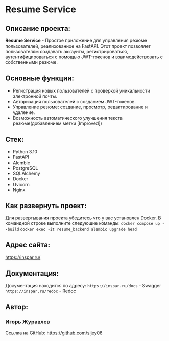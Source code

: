 # Resume Service
## Описание проекта:
**Resume Service** - Простое приложение для управления резюме пользователей, реализованное на FastAPI. Этот проект позволяет пользователям создавать аккаунты, регистрироваться, аутентифицироваться с помощью JWT-токенов и взаимодействовать с собственными резюме.
## Основные функции:
- Регистрация новых пользователей с проверкой уникальности электронной почты.
- Авторизация пользователей с созданием JWT-токенов.
- Управление резюме: создание, просмотр, редактирование и удаление.
- Возможность автоматического улучшения текста резюме(добавлением метки [Improved])
## Стек:
- Python 3.10
- FastAPI
- Alembic
- PostgreSQL
- SQLAlchemy
- Docker
- Uvicorn
- Nginx
## Как развернуть проект:
Для развертывания проекта убедитесь что у вас установлен Docker.
В командной строке выполните следующие команды:
```docker compose up --build```
```docker exec -it resume_backend alembic upgrade head```
## Адрес сайта:
https://inspar.ru/
## Документация:
Документация находится по адресу:
`https://inspar.ru/docs` - Swagger
`https://inspar.ru/redoc` - Redoc
## Автор:
### Игорь Журавлев
Ссылка на GitHub:
https://github.com/sijey06
